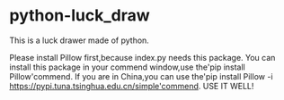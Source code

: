 # python-luck_draw
This is a luck drawer made of python.

Please install Pillow first,because index.py needs this package.
You can install this package in your commend window,use the'pip install Pillow'commend.
If you are in China,you can use the'pip install Pillow -i https://pypi.tuna.tsinghua.edu.cn/simple'commend.
USE IT WELL!
